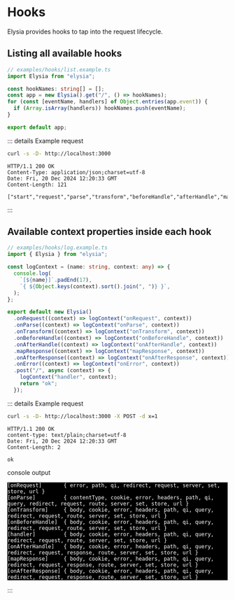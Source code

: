 <!-- This file is automatically-generated. Do not edit. -->

# Hooks

Elysia provides hooks to tap into the request lifecycle.


## Listing all available hooks

```ts
// examples/hooks/list.example.ts
import Elysia from "elysia";

const hookNames: string[] = [];
const app = new Elysia().get("/", () => hookNames);
for (const [eventName, handlers] of Object.entries(app.event)) {
  if (Array.isArray(handlers)) hookNames.push(eventName);
}

export default app;

```


::: details Example request

<div style="margin-bottom: 0.5rem">

```sh
curl -s -D- http://localhost:3000
```

</div>

```http
HTTP/1.1 200 OK
Content-Type: application/json;charset=utf-8
Date: Fri, 20 Dec 2024 12:20:33 GMT
Content-Length: 121

["start","request","parse","transform","beforeHandle","afterHandle","mapResponse","afterResponse","trace","error","stop"]
```
:::

## Available context properties inside each hook
```ts
// examples/hooks/log.example.ts
import { Elysia } from "elysia";

const logContext = (name: string, context: any) => {
  console.log(
    `[${name}]`.padEnd(17),
    `{ ${Object.keys(context).sort().join(", ")} }`,
  );
};

export default new Elysia()
  .onRequest((context) => logContext("onRequest", context))
  .onParse((context) => logContext("onParse", context))
  .onTransform((context) => logContext("onTransform", context))
  .onBeforeHandle((context) => logContext("onBeforeHandle", context))
  .onAfterHandle((context) => logContext("onAfterHandle", context))
  .mapResponse((context) => logContext("mapResponse", context))
  .onAfterResponse((context) => logContext("onAfterResponse", context))
  .onError((context) => logContext("onError", context))
  .post("/", async (context) => {
    logContext("handler", context);
    return "ok";
  });

```


::: details Example request

<div style="margin-bottom: 0.5rem">

```sh
curl -s -D- http://localhost:3000 -X POST -d x=1
```

</div>

```http
HTTP/1.1 200 OK
content-type: text/plain;charset=utf-8
Date: Fri, 20 Dec 2024 12:20:33 GMT
Content-Length: 2

ok
```

<div style="margin-top: 0.5rem" class="language-ansi"><span class="lang">console output</span><pre style="background: black"><code style="color: white">[onRequest]       { error, path, qi, redirect, request, server, set, store, url }<br>[onParse]         { contentType, cookie, error, headers, path, qi, query, redirect, request, route, server, set, store, url }<br>[onTransform]     { body, cookie, error, headers, path, qi, query, redirect, request, route, server, set, store, url }<br>[onBeforeHandle]  { body, cookie, error, headers, path, qi, query, redirect, request, route, server, set, store, url }<br>[handler]         { body, cookie, error, headers, path, qi, query, redirect, request, route, server, set, store, url }<br>[onAfterHandle]   { body, cookie, error, headers, path, qi, query, redirect, request, response, route, server, set, store, url }<br>[mapResponse]     { body, cookie, error, headers, path, qi, query, redirect, request, response, route, server, set, store, url }<br>[onAfterResponse] { body, cookie, error, headers, path, qi, query, redirect, request, response, route, server, set, store, url }</code></pre></div>

:::
